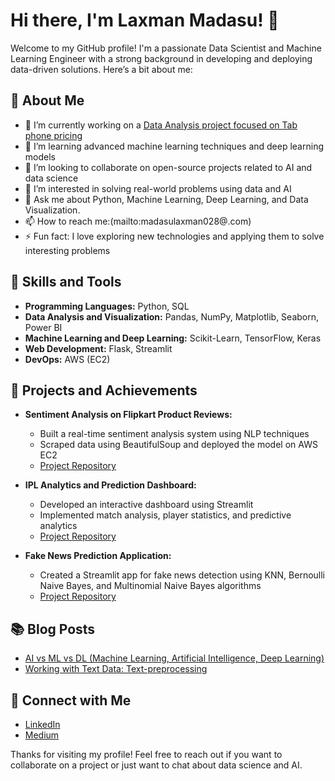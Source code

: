 # Hi there, I'm Laxman Madasu! 👋

Welcome to my GitHub profile! I'm a passionate Data Scientist and Machine Learning Engineer with a strong background in developing and deploying data-driven solutions. Here’s a bit about me:

## 🌟 About Me

- 🔭 I’m currently working on a [Data Analysis project focused on Tab phone pricing](https://github.com/your-repo-link)
- 🌱 I’m learning advanced machine learning techniques and deep learning models
- 👯 I’m looking to collaborate on open-source projects related to AI and data science
- 🤔 I’m interested in solving real-world problems using data and AI
- 💬 Ask me about Python, Machine Learning, Deep Learning, and Data Visualization.
- 📫 How to reach me:(mailto:madasulaxman028@.com)
- ⚡ Fun fact: I love exploring new technologies and applying them to solve interesting problems

## 🚀 Skills and Tools

- **Programming Languages:** Python, SQL
- **Data Analysis and Visualization:** Pandas, NumPy, Matplotlib, Seaborn, Power BI
- **Machine Learning and Deep Learning:** Scikit-Learn, TensorFlow, Keras
- **Web Development:** Flask, Streamlit
- **DevOps:** AWS (EC2)

## 📘 Projects and Achievements

- **Sentiment Analysis on Flipkart Product Reviews:**
  - Built a real-time sentiment analysis system using NLP techniques
  - Scraped data using BeautifulSoup and deployed the model on AWS EC2
  - [Project Repository](https://github.com/your-repo-link)

- **IPL Analytics and Prediction Dashboard:**
  - Developed an interactive dashboard using Streamlit
  - Implemented match analysis, player statistics, and predictive analytics
  - [Project Repository](https://github.com/your-repo-link)

- **Fake News Prediction Application:**
  - Created a Streamlit app for fake news detection using KNN, Bernoulli Naive Bayes, and Multinomial Naive Bayes algorithms
  - [Project Repository](https://github.com/your-repo-link)

## 📚 Blog Posts

- [AI vs ML vs DL (Machine Learning, Artificial Intelligence, Deep Learning)]([https://your-blog-link](https://medium.com/@madasulaxman028/ai-vs-ml-vs-dl-machine-learning-artificial-intelligence-deep-learning-eb732079aa5d))
- [Working with Text Data: Text-preprocessing]([https://your-blog-link](https://medium.com/@madasulaxman028/working-with-text-data-text-preprocessing-5407c19407a9))

## 🔗 Connect with Me

- [LinkedIn]([https://www.linkedin.com/in/your-linkedin-profile](https://www.linkedin.com/in/laxmanmadasu/))
- [Medium]([https://medium.com/@your-medium-handle](https://medium.com/@madasulaxman028))

Thanks for visiting my profile! Feel free to reach out if you want to collaborate on a project or just want to chat about data science and AI.
